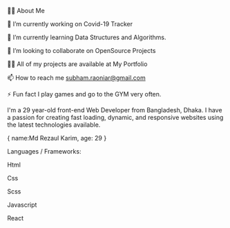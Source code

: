 🙋‍♂️ About Me

🔭 I’m currently working on Covid-19 Tracker

🌱 I’m currently learning Data Structures and Algorithms.

👯 I’m looking to collaborate on OpenSource Projects

👨‍💻 All of my projects are available at My Portfolio

📫 How to reach me subham.raoniar@gmail.com

⚡ Fun fact I play games and go to the GYM very often.

I'm a 29 year-old front-end Web Developer from Bangladesh, Dhaka. I have a passion for creating fast loading, dynamic, and responsive websites using the latest technologies available.

{ name:Md Rezaul Karim, age: 29 }

Languages / Frameworks:

Html

Css

Scss

Javascript

React
